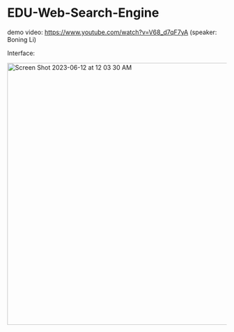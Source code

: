 # EDU-Web-Search-Engine
demo video: https://www.youtube.com/watch?v=V68_d7qF7yA (speaker: Boning Li)

Interface:

<img width="601" alt="Screen Shot 2023-06-12 at 12 03 30 AM" src="https://github.com/BBBonnie/EDU-Web-Search-Engine/assets/44139981/2de5c2e6-e9f1-467d-930c-d92b1d4d04e6">
